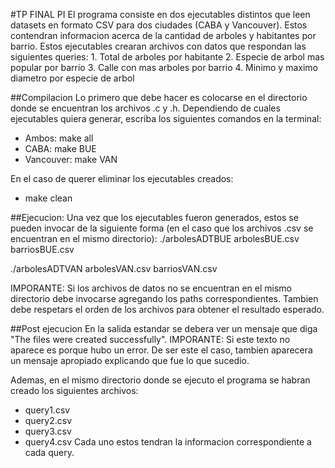 #TP FINAL PI
El programa consiste en dos ejecutables distintos que leen datasets en formato CSV para dos ciudades (CABA y Vancouver). Estos contendran informacion acerca de la cantidad de arboles y habitantes por barrio. 
Estos ejecutables crearan archivos con datos que respondan las siguientes queries:
	1. Total de arboles por habitante
	2. Especie de arbol mas popular por barrio
	3. Calle con mas arboles por barrio
	4. Minimo y maximo diametro por especie de arbol


##Compilacion
Lo primero que debe hacer es colocarse en el directorio donde se encuentran los archivos .c y .h. Dependiendo de cuales ejecutables quiera generar, escriba los siguientes comandos en la terminal:
- Ambos: make all
- CABA: make BUE
- Vancouver: make VAN

En el caso de querer eliminar los ejecutables creados:
- make clean


##Ejecucion:
Una vez que los ejecutables fueron generados, estos se pueden invocar de la siguiente forma (en el caso que los archivos .csv se encuentran en el mismo directorio):
./arbolesADTBUE arbolesBUE.csv barriosBUE.csv

./arbolesADTVAN arbolesVAN.csv barriosVAN.csv

IMPORANTE: Si los archivos de datos no se encuentran en el mismo directorio debe invocarse agregando los paths correspondientes. Tambien debe respetars el orden de los archivos para obtener el resultado esperado. 


##Post ejecucion
En la salida estandar se debera ver un mensaje que diga 
"The files were created successfully".
IMPORANTE: Si este texto no aparece es porque hubo un error. De ser este el caso, tambien aparecera un mensaje apropiado explicando que fue lo que sucedio. 

Ademas, en el mismo directorio donde se ejecuto el programa se habran creado los siguientes archivos:
- query1.csv
- query2.csv
- query3.csv
- query4.csv
Cada uno estos tendran la informacion correspondiente a cada query.
